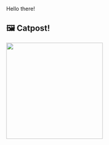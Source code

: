 Hello there!



## 🖼️ Catpost!

<sub>
    <img src="https://cdn2.thecatapi.com/images/MjAzNDA2Mg.jpg" height="256">
</sub>

